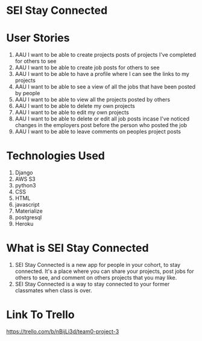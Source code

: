 # SEI Stay Connected

# User Stories
1. AAU I want to be able to create projects posts of projects I've completed for others to see
2. AAU I want to be able to create job posts for others to see
3. AAU I want to be able to have a profile where I can see the links to my projects
4. AAU I want to be able to see a view of all the jobs that have been posted by people
5. AAU I want to be able to view all the projects posted by others
6. AAU I want to be able to delete my own projects
7. AAU I want to be able to edit my own projects
8. AAU I want to be able to delete or edit all job posts incase I've noticed changes in the employers post before the person who posted the job
10. AAU I want to be able to leave comments on peoples project posts

# Technologies Used
1. Django
2. AWS S3
3. python3
5. CSS
6. HTML
7. javascript
8. Materialize
9. postgresql
10. Heroku

# What is SEI Stay Connected
1. SEI Stay Connected is a new app for people in your cohort, to stay connected.  It's a place where you can share your projects, post jobs for others to see, and comment on others projects that you may like.
2. SEI Stay Connected is a way to stay connected to your former classmates when class is over.

# Link To Trello
https://trello.com/b/nBijLi3d/team0-project-3
